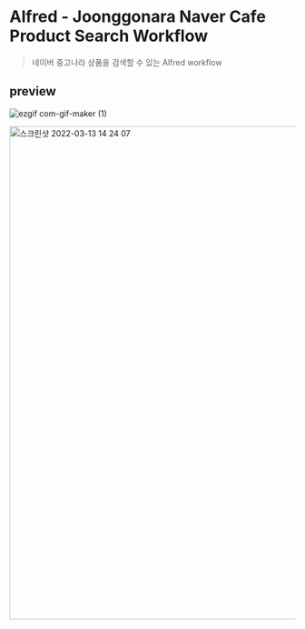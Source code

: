 # Alfred - Joonggonara Naver Cafe Product Search Workflow

> 네이버 중고나라 상품을 검색할 수 있는 Alfred workflow

## preview

![ezgif com-gif-maker (1)](https://user-images.githubusercontent.com/54402926/158046301-76048148-8bb0-4fc4-b274-a0e9b16ec595.gif)

<img width="868" alt="스크린샷 2022-03-13 14 24 07" src="https://user-images.githubusercontent.com/54402926/158046346-4cbddbe6-07de-4458-9e49-4a4d6ab241f4.png">
